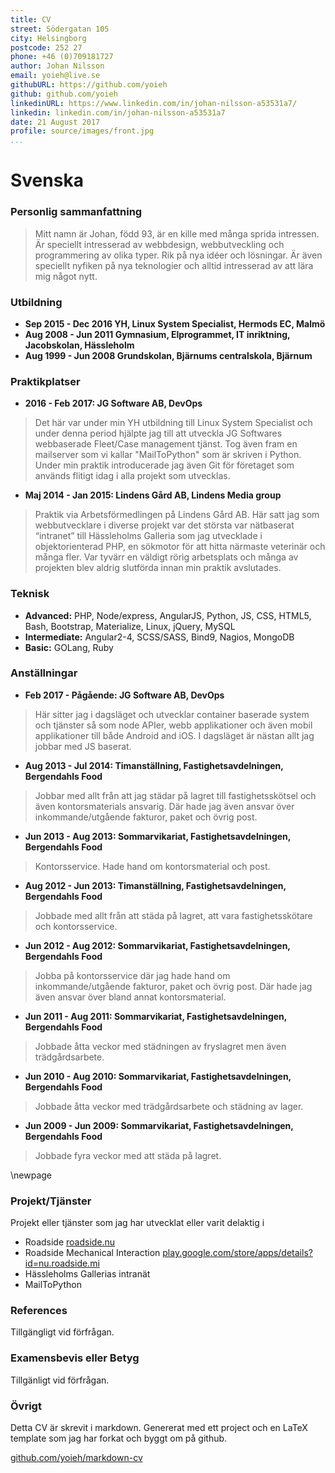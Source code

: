 ```yaml
---
title: CV
street: Södergatan 105
city: Helsingborg
postcode: 252 27
phone: +46 (0)709181727
author: Johan Nilsson
email: yoieh@live.se
githubURL: https://github.com/yoieh
github: github.com/yoieh
linkedinURL: https://www.linkedin.com/in/johan-nilsson-a53531a7/
linkedin: linkedin.com/in/johan-nilsson-a53531a7
date: 21 August 2017
profile: source/images/front.jpg
...
```


# Svenska

### Personlig sammanfattning

> Mitt namn är Johan, född 93, är en kille med många sprida intressen. Är speciellt intresserad av webbdesign, webbutveckling och programmering av olika typer. Rik på nya idéer och lösningar. Är även speciellt nyfiken på nya teknologier och alltid intresserad av att lära mig något nytt.

### Utbildning

- **Sep 2015 - Dec 2016   YH, Linux System Specialist, Hermods EC, Malmö**
- **Aug 2008 - Jun 2011   Gymnasium, Elprogrammet, IT inriktning, Jacobskolan, Hässleholm**
- **Aug 1999 - Jun 2008   Grundskolan, Bjärnums centralskola, Bjärnum**

### Praktikplatser

- **2016 - Feb 2017:     JG Software AB, DevOps**

> Det här var under min YH utbildning till Linux System Specialist och under denna period hjälpte jag till att utveckla JG Softwares webbaserade Fleet/Case management tjänst. Tog även fram en mailserver som vi kallar "MailToPython" som är skriven i Python. Under min praktik introducerade jag även Git för företaget som används flitigt idag i alla projekt som utvecklas.

- **Maj 2014 - Jan 2015: Lindens Gård AB, Lindens Media group**

> Praktik via Arbetsförmedlingen på Lindens Gård AB. Här satt jag som webbutvecklare i diverse projekt var det största var nätbaserat “intranet” till Hässleholms Galleria som jag utvecklade i objektorienterad PHP, en sökmotor för att hitta närmaste veterinär och många fler. Var tyvärr en väldigt rörig arbetsplats och många av projekten blev aldrig slutförda innan min praktik avslutades.

### Teknisk

- **Advanced:** PHP, Node/express, AngularJS, Python, JS, CSS, HTML5, Bash, Bootstrap, Materialize, Linux, jQuery, MySQL
- **Intermediate:** Angular2-4, SCSS/SASS, Bind9, Nagios, MongoDB
- **Basic:** GOLang, Ruby

### Anställningar

- **Feb 2017 - Pågående: JG Software AB, DevOps**

> Här sitter jag i dagsläget och utvecklar container baserade system och tjänster så som node APIer, webb applikationer och även mobil applikationer till både Android and iOS. I dagsläget är nästan allt jag jobbar med JS baserat.

- **Aug 2013 - Jul 2014: Timanställning, Fastighetsavdelningen, Bergendahls Food**

> Jobbar med allt från att jag städar på lagret till  fastighetsskötsel och även kontorsmaterials ansvarig. Där hade jag även ansvar över inkommande/utgående fakturor, paket och övrig post.

- **Jun 2013 - Aug 2013: Sommarvikariat, Fastighetsavdelningen, Bergendahls Food**

> Kontorsservice. Hade hand om kontorsmaterial och post.

- **Aug 2012 - Jun 2013: Timanställning, Fastighetsavdelningen, Bergendahls Food**

> Jobbade med allt från att städa på lagret, att vara fastighetsskötare och kontorsservice.

- **Jun 2012 - Aug 2012: Sommarvikariat, Fastighetsavdelningen, Bergendahls Food**

> Jobba på kontorsservice där jag hade hand om inkommande/utgående fakturor, paket och övrig post. Där hade jag även ansvar över bland annat kontorsmaterial.

- **Jun 2011 - Aug 2011: Sommarvikariat, Fastighetsavdelningen, Bergendahls Food**

> Jobbade åtta veckor med städningen av fryslagret men även trädgårdsarbete.

- **Jun 2010 - Aug 2010: Sommarvikariat, Fastighetsavdelningen, Bergendahls Food**

> Jobbade åtta veckor med trädgårdsarbete och städning av lager.

- **Jun 2009 - Jun 2009: Sommarvikariat, Fastighetsavdelningen, Bergendahls Food**

> Jobbade fyra veckor med att städa på lagret.

\newpage

### Projekt/Tjänster

Projekt eller tjänster som jag har utvecklat eller varit delaktig i

- Roadside [roadside.nu](http://roadside.nu/)
- Roadside Mechanical Interaction [play.google.com/store/apps/details?id=nu.roadside.mi](https://play.google.com/store/apps/details?id=nu.roadside.mi)
- Hässleholms Gallerias intranät
- MailToPython

### References

Tillgängligt vid förfrågan.

### Examensbevis eller Betyg

Tillgänligt vid förfrågan.

### Övrigt

Detta CV är skrevit i markdown. Genererat med ett project och en LaTeX template som jag har forkat och byggt om på github.

[github.com/yoieh/markdown-cv](https://github.com/yoieh/markdown-cv)